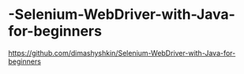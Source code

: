 # -Selenium-WebDriver-with-Java-for-beginners
https://github.com/dimashyshkin/Selenium-WebDriver-with-Java-for-beginners
